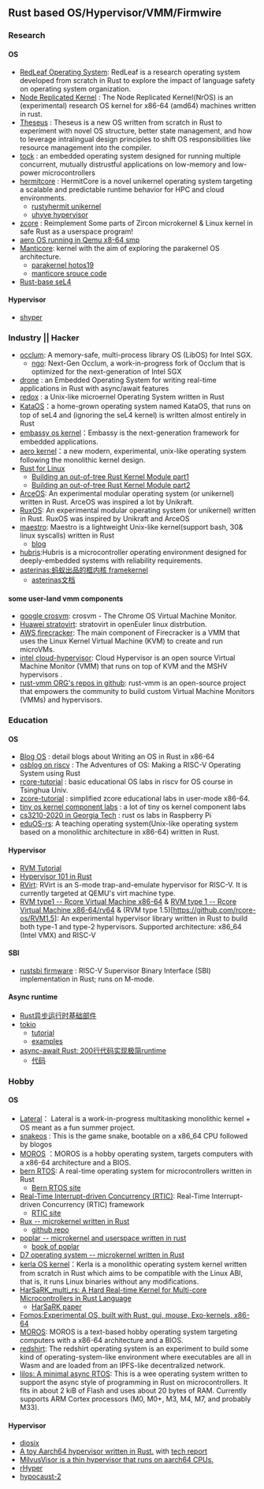## Rust based OS/Hypervisor/VMM/Firmwire

### Research
#### OS
- [RedLeaf Operating System](https://github.com/mars-research/redleaf): RedLeaf is a research operating system developed from scratch in Rust to explore the impact of language safety on operating system organization.
- [Node Replicated Kernel](https://nrkernel.systems/) : The Node Replicated Kernel(NrOS) is an (experimental) research OS kernel for x86-64 (amd64) machines written in rust.
- [Theseus](https://github.com/theseus-os/Theseus) : Theseus is a new OS written from scratch in Rust to experiment with novel OS structure, better state management, and how to leverage intralingual design principles to shift OS responsibilities like resource management into the compiler.
- [tock](https://www.tockos.org/) : an embedded operating system designed for running multiple concurrent, mutually distrustful applications on low-memory and low-power microcontrollers
- [hermitcore](https://hermitcore.org/) : HermitCore is a novel unikernel operating system targeting a scalable and predictable runtime behavior for HPC and cloud environments.
  - [rustyhermit unikernel](https://github.com/hermitcore/rusty-hermit)
  - [uhyve hypervisor](https://github.com/hermitcore/uhyve) 
- [zcore](https://github.com/rcore-os/zCore) : Reimplement Some parts of Zircon microkernel & Linux kernel in safe Rust as a userspace program!
- [aero  OS running in Qemu x8-64 smp](https://github.com/Andy-Python-Programmer/aero)
- [Manticore](https://manticoreos.io/): kernel with the aim of exploring the parakernel OS architecture.
   - [parakernel hotos19](http://penberg.org/parakernel-hotos19.pdf)
   - [manticore srouce code](https://github.com/manticoreos/manticore)
- [Rust-base seL4](https://github.com/rel4team/rel4_kernel)
#### Hypervisor
- [shyper](https://gitee.com/openeuler/rust_shyper)

### Industry || Hacker
- [occlum](https://github.com/occlum/occlum): A memory-safe, multi-process library OS (LibOS) for Intel SGX. 
  - [ngo](https://github.com/occlum/ngo): Next-Gen Occlum, a work-in-progress fork of Occlum that is optimized for the next-generation of Intel SGX
- [drone](https://www.drone-os.com/) : an Embedded Operating System for writing real-time applications in Rust with async/await features
- [redox](https://www.redox-os.org/) : a Unix-like microernel Operating System written in Rust
- [KataOS](https://github.com/AmbiML/sparrow-kata-full)：a home-grown operating system named KataOS, that runs on top of seL4 and (ignoring the seL4 kernel) is written almost entirely in Rust
- [embassy os kernel](https://github.com/embassy-rs/embassy)：Embassy is the next-generation framework for embedded applications.
- [aero kernel](https://github.com/Andy-Python-Programmer/aero)：a new modern, experimental, unix-like operating system following the monolithic kernel design. 
- [Rust for Linux](https://github.com/Rust-for-Linux)
  - [Building an out-of-tree Rust Kernel Module part1](https://blog.rnstlr.ch/building-an-out-of-tree-rust-kernel-module.html)
  - [Building an out-of-tree Rust Kernel Module part2](https://blog.rnstlr.ch/building-an-out-of-tree-rust-kernel-module-part-two.html)
- [ArceOS](https://github.com/rcore-os/arceos): An experimental modular operating system (or unikernel) written in Rust. ArceOS was inspired a lot by Unikraft.
- [RuxOS](https://github.com/syswonder/ruxos): An experimental modular operating system (or unikernel) written in Rust. RuxOS was inspired by Unikraft and ArceOS
- [maestro](https://github.com/llenotre/maestro): Maestro is a lightweight Unix-like kernel(support bash, 30& linux syscalls) written in Rust
  - [blog](https://blog.lenot.re/)
- [hubris](https://github.com/oxidecomputer/hubris):Hubris is a microcontroller operating environment designed for deeply-embedded systems with reliability requirements.
- [asterinas:蚂蚁出品的框内核 framekernel](https://github.com/asterinas/asterinas)
  - [asterinas文档](https://asterinas.github.io/book/) 
#### some user-land vmm components
- [google crosvm](https://chromium.googlesource.com/chromiumos/platform/crosvm/): crosvm - The Chrome OS Virtual Machine Monitor.
- [Huawei stratovirt](https://gitee.com/openeuler/stratovirt): stratovirt in openEuler linux distrbution.
- [AWS firecracker](https://github.com/firecracker-microvm/firecracker): The main component of Firecracker is a VMM that uses the Linux Kernel Virtual Machine (KVM) to create and run microVMs.
- [intel cloud-hypervisor](https://github.com/cloud-hypervisor/cloud-hypervisor): Cloud Hypervisor is an open source Virtual Machine Monitor (VMM) that runs on top of KVM and the MSHV hypervisors .
- [rust-vmm ORG's repos in github](https://github.com/orgs/rust-vmm/repositories): rust-vmm is an open-source project that empowers the community to build custom Virtual Machine Monitors (VMMs) and hypervisors.

### Education
#### OS
- [Blog OS](http://os.phil-opp.com/) : detail blogs about Writing an OS in Rust in x86-64
- [osblog on riscv](https://github.com/sgmarz/osblog) : The Adventures of OS: Making a RISC-V Operating System using Rust
- [rcore-tutorial](https://github.com/rcore-os/rCore-Tutorial-v3) : basic educational OS labs in riscv for OS course in Tsinghua Univ.
- [zcore-tutorial](https://github.com/rcore-os/zCore-Tutorial) : simplified  zcore educational labs in user-mode x86-64.
- [tiny os kernel component labs](https://github.com/chyyuu/os_kernel_lab) : a lot of tiny os kernel component labs
- [cs3210-2020 in Georgia Tech](https://tc.gts3.org/cs3210/2020/spring/info.html) : rust os labs in Raspberry Pi
- [eduOS-rs](https://github.com/RWTH-OS/eduOS-rs): A teaching operating system(Unix-like operating system based on a monolithic architecture in x86-64) written in Rust. 

#### Hypervisor
- [RVM Tutorial](https://github.com/rcore-os/RVM-Tutorial)
- [Hypervisor 101 in Rust](https://github.com/tandasat/Hypervisor-101-in-Rust)
- [RVirt](https://github.com/mit-pdos/RVirt): RVirt is an S-mode trap-and-emulate hypervisor for RISC-V. It is currently targeted at QEMU's virt machine type.
- [RVM type1 -- Rcore Virtual Machine x86-64](https://github.com/rcore-os/RVM) & [RVM type 1 -- Rcore Virtual Machine x86-64/rv64](https://github.com/rcore-riscv-hypervisor-dev/RVM) & (RVM type 1.5)[https://github.com/rcore-os/RVM1.5]: An experimental hypervisor library written in Rust to build both type-1 and type-2 hypervisors. Supported architecture: x86_64 (Intel VMX) and RISC-V

#### SBI
- [rustsbi firmware](https://github.com/rustsbi/rustsbi) : RISC-V Supervisor Binary Interface (SBI) implementation in Rust; runs on M-mode.

#### Async runtime
- [Rust异步运行时基础部件](https://toetoe55.github.io/async-rt-book/)
- [tokio](https://tokio.rs)
   - [tutorial](https://tokio.rs/tokio/tutorial)
   - [examples](https://github.com/tokio-rs/tokio/tree/master/examples)
- [async-await Rust: 200行代码实现极简runtime](https://www.cnblogs.com/hangj/p/17547958.html)
   - [代码](https://github.com/hangj/toy-runtime)


### Hobby
#### OS
- [Lateral](https://github.com/carterisonline/lateral)： Lateral is a work-in-progress multitasking monolithic kernel + OS meant as a fun summer project.
- [snakeos](https://github.com/trusch/snakeos) : This is the game snake, bootable on a x86_64 CPU followed by blogos
- [MOROS](https://github.com/vinc/moros) ：MOROS is a hobby operating system, targets computers with a x86-64 architecture and a BIOS.
- [bern RTOS](https://gitlab.com/bern-rtos/bern-rtos): A real-time operating system for microcontrollers written in Rust
   - [Bern RTOS site](https://bern-rtos.org/)
- [Real-Time Interrupt-driven Concurrency (RTIC)](https://github.com/rtic-rs): Real-Time Interrupt-driven Concurrency (RTIC) framework
  - [RTIC site](https://rtic.rs)
- [Rux -- microkernel written in Rust](https://source.that.world/source/rux/) 
  - [github repo](https://github.com/sorpaas/rux)
- [poplar -- microkernel and userspace written in rust](https://github.com/IsaacWoods/poplar)
  - [book of poplar](https://poplar.isaacwoods.dev/book/) 
- [D7 operating system -- microkernel written in Rust](https://github.com/Dentosal/rust_os)
- [kerla OS kernel](https://github.com/nuta/kerla)：Kerla is a monolithic operating system kernel written from scratch in Rust which aims to be compatible with the Linux ABI, that is, it runs Linux binaries without any modifications.
- [	HarSaRK_multi_rs: A Hard Real-time Kernel for Multi-core Microcontrollers in Rust Language](https://github.com/Autonomous-Cyber-Physical-Systems/harsark.rs)
   - [HarSaRK paper](https://autonomous-cyber-physical-systems.github.io/harsark.rs/HarSaRK-RS%20-%20WoRIE%2720.pdf)
- [Fomos:Experimental OS, built with Rust, gui, mouse, Exo-kernels, x86-64](https://github.com/Ruddle/Fomos)
- [MOROS](https://github.com/vinc/moros): MOROS is a text-based hobby operating system targeting computers with a x86-64 architecture and a BIOS.
- [redshirt](https://github.com/tomaka/redshirt/tree/main): The redshirt operating system is an experiment to build some kind of operating-system-like environment where executables are all in Wasm and are loaded from an IPFS-like decentralized network.
- [lilos: A minimal async RTOS](https://github.com/cbiffle/lilos): This is a wee operating system written to support the async style of programming in Rust on microcontrollers. It fits in about 2 kiB of Flash and uses about 20 bytes of RAM. Currently supports ARM Cortex processors (M0, M0+, M3, M4, M7, and probably M33).

#### Hypervisor
- [diosix](https://github.com/diodesign/diosix)
- [A toy Aarch64 hypervisor written in Rust.](https://github.com/stong/rustos-hv)  with [tech report](https://github.com/stong/rustos-hv/blob/master/report.pdf)
- [MilvusVisor is a thin hypervisor that runs on aarch64 CPUs.](https://github.com/RIKEN-RCCS/MilvusVisor)
- [rHyper](https://github.com/KarmaD7/rHyper)
- [hypocaust-2](https://github.com/KuangjuX/hypocaust-2)


